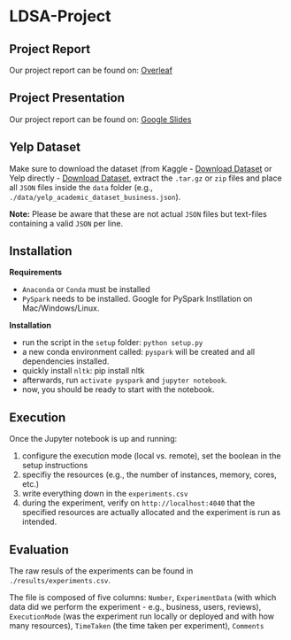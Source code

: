 # LDSA-Project

## Project Report

Our project report can be found on: [Overleaf](https://www.overleaf.com/8387288337fhmfxzjcqgvp)

## Project Presentation

Our project report can be found on: [Google Slides](https://docs.google.com/presentation/d/179DqzOYCw_wOeDz_wg5O66ERLB3PrQHujAAJIpTWGfs/edit?usp=sharing)

## Yelp Dataset

Make sure to download the dataset (from Kaggle - [Download Dataset](https://www.kaggle.com/yelp-dataset/yelp-dataset?fbclid=IwAR0CANuIFCnhG41B_k7IttjUD0YyaabOMAtweiQ2t52do0pvX9rKkEih6Tw) or Yelp directly - [Download Dataset](https://www.yelp.com/dataset), extract the `.tar.gz` or `zip` files and place all `JSON` files inside the `data` folder (e.g., `./data/yelp_academic_dataset_business.json`).

**Note:** Please be aware that these are not actual `JSON` files but text-files containing a valid `JSON` per line.

## Installation

**Requirements**

- `Anaconda` or `Conda` must be installed
- `PySpark` needs to be installed. Google for PySpark Instllation on Mac/Windows/Linux.

**Installation**

- run the script in the `setup` folder: `python setup.py`
- a new conda environment called: `pyspark` will be created and all dependencies installed.
- quickly install `nltk`: pip install nltk 
- afterwards, run `activate pyspark` and `jupyter notebook`.
- now, you should be ready to start with the notebook.

## Execution

Once the Jupyter notebook is up and running:

1. configure the execution mode (local vs. remote), set the boolean in the setup instructions
2. specifiy the resources (e.g., the number of instances, memory, cores, etc.)
3. write everything down in the `experiments.csv`
4. during the experiment, verify on `http://localhost:4040` that the specified resources are actually allocated and the experiment is run as intended.

## Evaluation

The raw resuls of the experiments can be found in `./results/experiments.csv`.

The file is composed of five columns: `Number`, `ExperimentData` (with which data did we perform the experiment - e.g., business, users, reviews), `ExecutionMode` (was the experiment run locally or deployed and with how many resources), `TimeTaken` (the time taken per experiment), `Comments`
